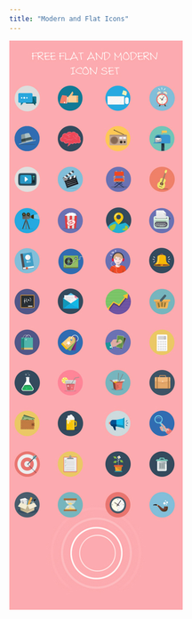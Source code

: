 ```yaml
---
title: "Modern and Flat Icons"
---
```


![Preview of My Flat Icons](assets/img/work/proj-3/freeflaticonset.jpg)